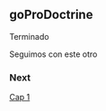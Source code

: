 goProDoctrine 
-------------
Terminado

Seguimos con este otro

### Next

[Cap 1](https://symfonycasts.com/screencast/doctrine-queries/dql)